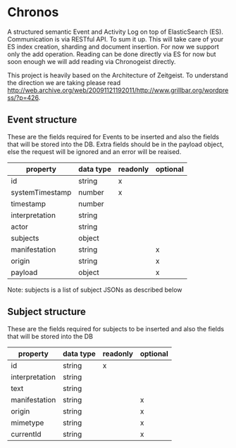 # Chronos

A structured semantic Event and Activity Log on top of ElasticSearch (ES). Communication is via RESTful API.
To sum it up. This will take care of your ES index creation, sharding and document insertion. For now we support only the add operation.
Reading can be done directly via ES for now but soon enough we will add reading via Chronogeist directly.

This project is heavily based on the Architecture of Zeitgeist. 
To understand the direction we are taking please read http://web.archive.org/web/20091121192011/http://www.grillbar.org/wordpress/?p=426.

## Event structure

These are the fields required for Events to be inserted and also the fields that will be stored into the DB. Extra fields should be in the payload object, else the request will be ignored and an error will be reaised.

| property        | data type | readonly | optional |
|-----------------|-----------|----------|----------|
| id              | string    | x        |          |
| systemTimestamp | number    | x        |          |
| timestamp       | number    |          |          |
| interpretation  | string    |          |          |
| actor           | string    |          |          |
| subjects        | object    |          |          |
| manifestation   | string    |          | x        |
| origin          | string    |          | x        |
| payload         | object    |          | x        |

Note: subjects is a list of subject JSONs as described below

## Subject structure

These are the fields required for subjects to be inserted and also the fields that will be stored into the DB

| property       | data type | readonly | optional |
|----------------|-----------|----------|----------|
| id             | string    | x        |          |
| interpretation | string    |          |          |
| text           | string    |          |          |
| manifestation  | string    |          | x        |
| origin         | string    |          | x        |
| mimetype       | string    |          | x        |
| currentId      | string    |          | x        |